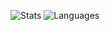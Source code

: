 ![Stats](https://github-readme-stats.vercel.app/api/?username=kuldipem&show_icons=true&include_all_commits=true&count_private=true)
![Languages](https://github-readme-stats.vercel.app/api/top-langs/?username=kuldipem&layout=compact)
